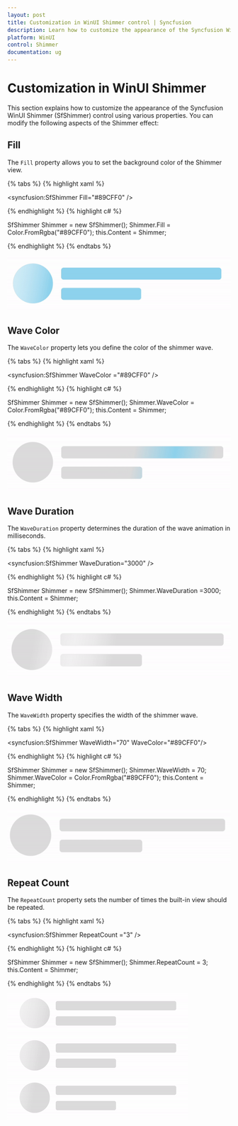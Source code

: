 ```yaml
---
layout: post
title: Customization in WinUI Shimmer control | Syncfusion
description: Learn how to customize the appearance of the Syncfusion WinUI Shimmer(SfShimmer) control using various properties like Fill, Wave Color, Wave Width, Repeat Count and Wave Duration.
platform: WinUI
control: Shimmer
documentation: ug
---
```


# Customization in WinUI Shimmer

This section explains how to customize the appearance of the Syncfusion WinUI Shimmer (SfShimmer) control using various properties. You can modify the following aspects of the Shimmer effect:

## Fill

The `Fill` property allows you to set the background color of the Shimmer view.

{% tabs %}
{% highlight xaml %}

<syncfusion:SfShimmer Fill="#89CFF0" />

{% endhighlight %}
{% highlight c# %}

SfShimmer Shimmer = new SfShimmer();
Shimmer.Fill = Color.FromRgba("#89CFF0");
this.Content = Shimmer;

{% endhighlight %}
{% endtabs %}

![Fill customization in WinUI Shimmer](Shimmer_images/winui_shimmer_fill.gif)

## Wave Color

The `WaveColor` property lets you define the color of the shimmer wave.

{% tabs %}
{% highlight xaml %}

<syncfusion:SfShimmer WaveColor ="#89CFF0" />

{% endhighlight %}
{% highlight c# %}

SfShimmer Shimmer = new SfShimmer();
Shimmer.WaveColor = Color.FromRgba("#89CFF0");
this.Content = Shimmer;

{% endhighlight %}
{% endtabs %}

![WaveColor customization in WinUI Shimmer](Shimmer_images/winui_shimmer_wavecolor.gif)

## Wave Duration

The `WaveDuration` property determines the duration of the wave animation in milliseconds.

{% tabs %}
{% highlight xaml %}

<syncfusion:SfShimmer WaveDuration="3000" />

{% endhighlight %}
{% highlight c# %}

SfShimmer Shimmer = new SfShimmer();
Shimmer.WaveDuration =3000;
this.Content = Shimmer;

{% endhighlight %}
{% endtabs %}

![WaveDuration customization in WinUI Shimmer](Shimmer_images/winui_shimmer_waveduration.gif)

## Wave Width

The `WaveWidth` property specifies the width of the shimmer wave.

{% tabs %}
{% highlight xaml %}

<syncfusion:SfShimmer WaveWidth="70" 
                      WaveColor="#89CFF0"/>

{% endhighlight %}
{% highlight c# %}

SfShimmer Shimmer = new SfShimmer();
Shimmer.WaveWidth = 70;
Shimmer.WaveColor = Color.FromRgba("#89CFF0");
this.Content = Shimmer;

{% endhighlight %}
{% endtabs %}

![WaveWidth customization in WinUI Shimmer](Shimmer_images/winui_shimmer_wavewidth.gif)

## Repeat Count

The `RepeatCount` property sets the number of times the built-in view should be repeated.

{% tabs %}
{% highlight xaml %}

<syncfusion:SfShimmer RepeatCount ="3" />

{% endhighlight %}
{% highlight c# %}

SfShimmer Shimmer = new SfShimmer();
Shimmer.RepeatCount = 3;
this.Content = Shimmer;

{% endhighlight %}
{% endtabs %}

![RepeatCount customization in WinUI Shimmer](Shimmer_images/winui_shimmer_repeatcount.gif)